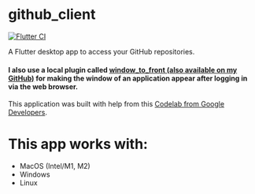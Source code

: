 # github_client

[![Flutter CI](https://github.com/Zingo21/github_client/actions/workflows/flutter_ci.yml/badge.svg)](https://github.com/Zingo21/github_client/actions/workflows/flutter_ci.yml)

A Flutter desktop app to access your GitHub repositories.

#### I also use a local plugin called [window_to_front (also available on my GitHub)](https://github.com/Zingo21/window_to_front) for making the window of an application appear after logging in via the web browser. 

This application was built with help from this [Codelab from Google Developers](https://codelabs.developers.google.com/codelabs/flutter-github-client#0).

# This app works with:
- MacOS (Intel/M1, M2)
- Windows
- Linux

